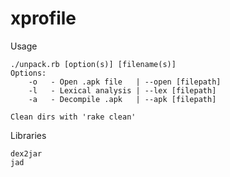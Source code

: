 xprofile
========

Usage
```
./unpack.rb [option(s)] [filename(s)]
Options:
	-o	 - Open .apk file	| --open [filepath]
	-l	 - Lexical analysis	| --lex [filepath]
	-a	 - Decompile .apk	| --apk [filepath]

Clean dirs with 'rake clean'

```

Libraries
```
dex2jar
jad
```
